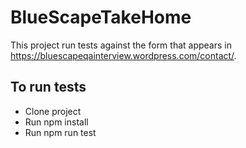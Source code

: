 # BlueScapeTakeHome

This project run tests against the form that appears in https://bluescapeqainterview.wordpress.com/contact/.

## To run tests

- Clone project
- Run npm install
- Run npm run test

